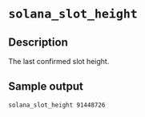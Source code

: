 # `solana_slot_height`

## Description
The last confirmed slot height.

## Sample output
```
solana_slot_height 91448726
```